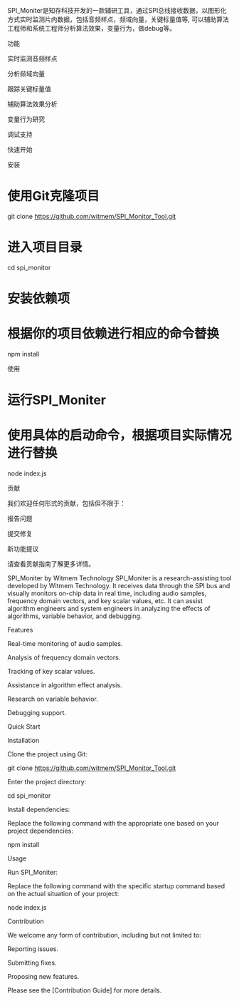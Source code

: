SPI_Moniter是知存科技开发的一款辅研工具，通过SPI总线接收数据，以图形化方式实时监测片内数据，包括音频样点，频域向量，关键标量值等,
可以辅助算法工程师和系统工程师分析算法效果，变量行为，做debug等。


功能

实时监测音频样点

分析频域向量

跟踪关键标量值

辅助算法效果分析

变量行为研究

调试支持

快速开始


安装

# 使用Git克隆项目

git clone https://github.com/witmem/SPI_Monitor_Tool.git

# 进入项目目录

cd spi_monitor

# 安装依赖项

# 根据你的项目依赖进行相应的命令替换

npm install


使用

# 运行SPI_Moniter

# 使用具体的启动命令，根据项目实际情况进行替换

node index.js


贡献

我们欢迎任何形式的贡献，包括但不限于：

报告问题

提交修复

新功能提议

请查看贡献指南了解更多详情。


SPI_Moniter by Witmem Technology
SPI_Moniter is a research-assisting tool developed by Witmem Technology. It receives data through the SPI bus and visually monitors on-chip data in real time, including audio samples, frequency domain vectors, and key scalar values, etc. It can assist algorithm engineers and system engineers in analyzing the effects of algorithms, variable behavior, and debugging.


Features

Real-time monitoring of audio samples.

Analysis of frequency domain vectors.

Tracking of key scalar values.

Assistance in algorithm effect analysis.

Research on variable behavior.

Debugging support.

Quick Start


Installation

Clone the project using Git:

git clone https://github.com/witmem/SPI_Monitor_Tool.git 

Enter the project directory:

cd spi_monitor

Install dependencies:

Replace the following command with the appropriate one based on your project dependencies:

npm install


Usage

Run SPI_Moniter:

Replace the following command with the specific startup command based on the actual situation of your project:

node index.js


Contribution

We welcome any form of contribution, including but not limited to:

Reporting issues.

Submitting fixes.

Proposing new features.

Please see the [Contribution Guide] for more details.


